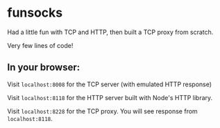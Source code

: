 # funsocks

Had a little fun with TCP and HTTP, then built a TCP proxy from scratch.

Very few lines of code!

## In your browser:

Visit `localhost:8008` for the TCP server (with emulated HTTP response)

Visit `localhost:8118` for the HTTP server built with Node's HTTP library.

Visit `localhost:8228` for the TCP proxy. You will see response from `localhost:8118`.
